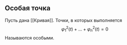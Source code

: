 ## Особая точка
Пусть дана [[Кривая]]. Точки, в которых выполняется $$\varphi_1^2(t) + \ldots+ \varphi_n^2(t) = 0$$ Называются особыми.